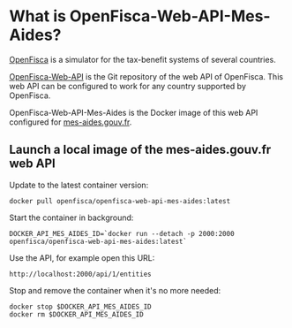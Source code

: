 # What is OpenFisca-Web-API-Mes-Aides?

[OpenFisca](http://www.openfisca.fr/) is a simulator for the tax-benefit systems of several countries.

[OpenFisca-Web-API](https://github.com/openfisca/openfisca-web-api) is the Git repository of the web API of OpenFisca. This web API can be configured to work for any country supported by OpenFisca.

OpenFisca-Web-API-Mes-Aides is the Docker image of this web API configured for [mes-aides.gouv.fr](http://mes-aides.gouv.fr/).


## Launch a local image of the mes-aides.gouv.fr web API

Update to the latest container version:

    docker pull openfisca/openfisca-web-api-mes-aides:latest

Start the container in background:

    DOCKER_API_MES_AIDES_ID=`docker run --detach -p 2000:2000 openfisca/openfisca-web-api-mes-aides:latest`

Use the API, for example open this URL:

    http://localhost:2000/api/1/entities

Stop and remove the container when it's no more needed:

    docker stop $DOCKER_API_MES_AIDES_ID
    docker rm $DOCKER_API_MES_AIDES_ID
